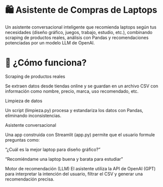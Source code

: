 <h1 align="left">🛍️ Asistente de Compras de Laptops</h1>

<p align="left">Un asistente conversacional inteligente que recomienda laptops según tus necesidades (diseño gráfico, juegos, trabajo, estudio, etc.), combinando scraping de productos reales, análisis con Pandas y recomendaciones potenciadas por un modelo LLM de OpenAI.</p>

<h1 align="left">🚀 ¿Cómo funciona?</h1>

<p align="left">Scraping de productos reales</p>
Se extraen datos desde tiendas online y se guardan en un archivo CSV con información como nombre, precio, marca, uso recomendado, etc.

<p align="left">Limpieza de datos</p>
Un script (limpieza.py) procesa y estandariza los datos con Pandas, eliminando inconsistencias.

<p align="left">Asistente conversacional</p>  
Una app construida con Streamlit (app.py) permite que el usuario formule preguntas como:

“¿Cuál es la mejor laptop para diseño gráfico?”

“Recomiéndame una laptop buena y barata para estudiar”

Motor de recomendación (LLM)
El asistente utiliza la API de OpenAI (GPT) para interpretar la intención del usuario, filtrar el CSV y generar una recomendación precisa.
